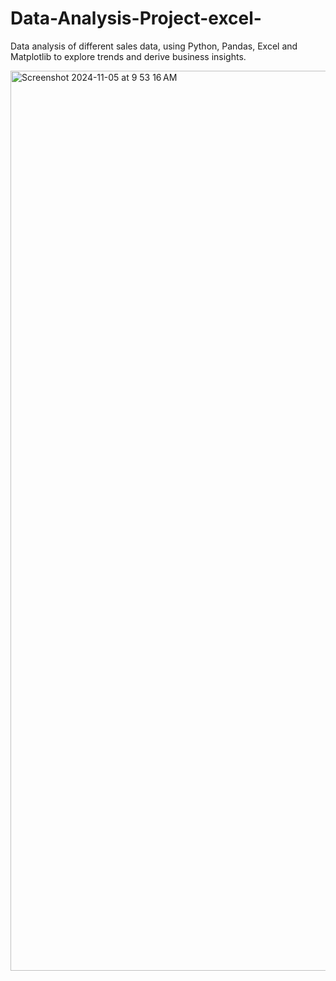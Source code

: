 # Data-Analysis-Project-excel-
Data analysis of different sales data, using Python, Pandas, Excel and Matplotlib to explore trends and derive business insights.

<img width="1440" alt="Screenshot 2024-11-05 at 9 53 16 AM" src="https://github.com/user-attachments/assets/bd4c2155-1921-4348-9bac-89793a5307fe">

